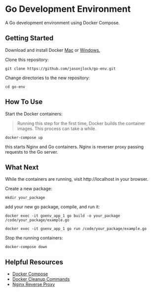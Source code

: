 # Go Development Environment

A Go development environment using Docker Compose.

## Getting Started

Download and install Docker [Mac](https://www.docker.com/docker-mac) or [Windows.](https://www.docker.com/docker-windows)

Clone this repository:

```
git clone https://github.com/jasonjlock/go-env.git
```

Change directories to the new repository:

```
cd go-env
```

## How To Use

Start the Docker containers:

> Running this step for the first time, Docker builds the container images.
> This process can take a while.

```
docker-compose up
```

this starts Nginx and Go containers. Nginx is reverser proxy
passing requests to the Go server.

## What Next

While the containers are running, visit http://localhost in your browser.

Create a new package:
```
mkdir your_package
```
add your new go package, compile, and run it:
```
docker exec -it goenv_app_1 go build -o your_package /code/your_package/example.go
```
```
docker exec -it goenv_app_1 go run /code/your_package/example.go
```

Stop the running containers:
```
docker-compose down
```

## Helpful Resources

* [Docker Compose](https://docs.docker.com/compose/reference/)
* [Docker Cleanup Commands](https://www.digitalocean.com/community/tutorials/how-to-remove-docker-images-containers-and-volumes)
* [Nginx Reverse Proxy](https://www.nginx.com/resources/admin-guide/reverse-proxy/)
